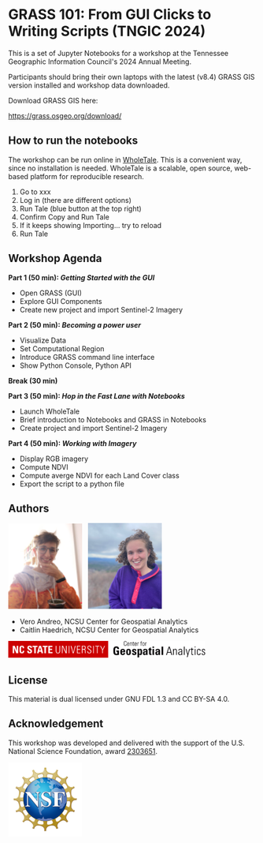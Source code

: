 # GRASS 101: From GUI Clicks to Writing Scripts (TNGIC 2024)

This is a set of Jupyter Notebooks for a workshop at the Tennessee Geographic Information Council's 2024 Annual Meeting.

Participants should bring their own laptops with the latest (v8.4) GRASS GIS version installed and workshop data downloaded.

Download GRASS GIS here:

https://grass.osgeo.org/download/

## How to run the notebooks
The workshop can be run online in [WholeTale](https://wholetale.org/). This is a convenient way, since no installation is needed. WholeTale is a scalable, open source, web-based platform for reproducible research.

1. Go to xxx
2. Log in (there are different options)
3. Run Tale (blue button at the top right)
4. Confirm Copy and Run Tale
5. If it keeps showing Importing... try to reload
6. Run Tale

## Workshop Agenda

**Part 1 (50 min): _Getting Started with the GUI_**
- Open GRASS (GUI)
- Explore GUI Components
- Create new project and import Sentinel-2 Imagery

**Part 2 (50 min): _Becoming a power user_**
- Visualize Data
- Set Computational Region
- Introduce GRASS command line interface
- Show Python Console, Python API

**Break (30 min)**

**Part 3 (50 min): _Hop in the Fast Lane with Notebooks_**
- Launch WholeTale
- Brief introduction to Notebooks and GRASS in Notebooks
- Create project and import Sentinel-2 Imagery

**Part 4 (50 min): _Working with Imagery_**
- Display RGB imagery
- Compute NDVI
- Compute averge NDVI for each Land Cover class
- Export the script to a python file


## Authors
<p float="left">
<img src="img/Vero_Andreo.png" title="Vero Andreo" width=150>&nbsp;&nbsp;
<img src="img/Caitlin_Haedrich.png" title="Caitlin Haedrich" width=150>
</p>

* Vero Andreo, NCSU Center for Geospatial Analytics
* Caitlin Haedrich, NCSU Center for Geospatial Analytics

<img src="img/ncsu_cga.png" title="Center for Geospatial Analytics at NC State" width=400>

## License

This material is dual licensed under GNU FDL 1.3 and CC BY-SA 4.0.

## Acknowledgement
This workshop was developed and delivered with the support of the U.S. National Science Foundation, award [2303651](https://www.nsf.gov/awardsearch/showAward?AWD_ID=2303651).

<img src="img/NSF_logo.png" title="NSF" width=150>
